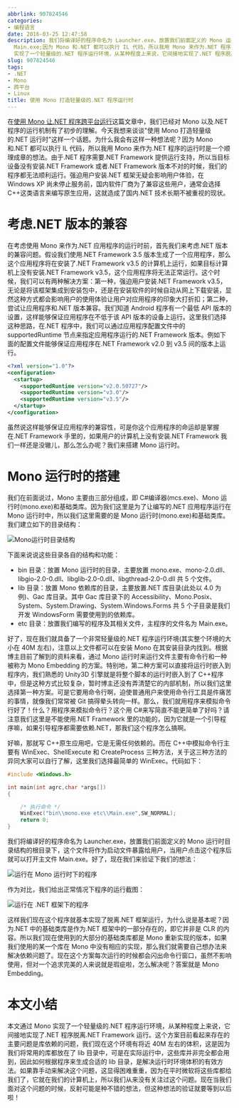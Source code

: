 ```yaml
---
abbrlink: 907824546
categories:
- 编程语言
date: 2016-03-25 12:47:58
description: 我们将编译好的程序命名为 Launcher.exe，放置我们前面定义的 Mono 运行时目录结构的根目录下，这个文件将作为启动文件暴露给用户，当用户点击这个程序后就可以打开主文件
  Main.exe;因为 Mono 和.NET 都可以执行 IL 代码，所以我用 Mono 来作为.NET 程序的运行时是一个顺理成章的想法;本文通过 Mono
  实现了一个轻量级的.NET 程序运行环境，从某种程度上来说，它间接地实现了.NET 程序脱离.NET Framework 运行
slug: 907824546
tags:
- .NET
- Mono
- 跨平台
- Linux
title: 使用 Mono 打造轻量级的.NET 程序运行时
---
```


在[使用 Mono 让.NET 程序跨平台运行](.)这篇文章中，我们已经对 Mono 以及.NET 程序的运行机制有了初步的理解。今天我想来谈谈"使用 Mono 打造轻量级的.NET 运行时"这样一个话题。为什么我会有这样一种想法呢？因为 Mono 和.NET 都可以执行 IL 代码，所以我用 Mono 来作为.NET 程序的运行时是一个顺理成章的想法。由于.NET 程序需要.NET Framework 提供运行支持，所以当目标设备没有安装.NET Framework 或者.NET Framework 版本不对的时候，我们的程序都无法顺利运行。强迫用户安装.NET 框架无疑会影响用户体验，在 Windows XP 尚未停止服务前，国内软件厂商为了兼容这些用户，通常会选择 C++这类语言来编写原生应用，这就造成了国内.NET 技术长期不被重视的现状。

<!--more-->
# 考虑.NET 版本的兼容
在考虑使用 Mono 来作为.NET 应用程序的运行时前，首先我们来考虑.NET 版本的兼容问题。假设我们使用.NET Framework 3.5 版本生成了一个应用程序，那么这个应用程序将在安装了.NET Framework v3.5 的计算机上运行，如果目标计算机上没有安装.NET Framework v3.5，这个应用程序将无法正常运行。这个时候，我们可以有两种解决方案：第一种，强迫用户安装.NET Framework v3.5，无论是将该框架集成到安装包中，还是在安装软件的时候自动从网上下载安装，显然这种方式都会影响用户的使用体验让用户对应用程序的印象大打折扣；第二种，尝试让应用程序和.NET 版本兼容。我们知道 Android 程序有一个最低 API 版本的设置，这样能够保证应用程序在不低于该 API 版本的设备上运行。这里我们选择这种思路，在.NET 程序中，我们可以通过应用程序配置文件中的 supportedRuntime 节点来指定应用程序运行的.NET Framework 版本。例如下面的配置文件能够保证应用程序在.NET Framework v2.0 到 v3.5 间的版本上运行。

```xml
<?xml version="1.0"?>
<configuration>
  <startup> 
    <supportedRuntime version="v2.0.50727"/>
    <supportedRuntime version="v3.0"/>
    <supportedRuntime version="v3.5"/>
  </startup>
</configuration>
```
虽然说这样能够保证应用程序的兼容性，可是你这个应用程序的命运却是掌握在.NET Framework 手里的，如果用户的计算机上没有安装.NET Framework 我们一样还是没辙儿，那么怎么办呢？我们来搭建 Mono 运行时。

# Mono 运行时的搭建
我们在前面说过，Mono 主要由三部分组成，即 C#编译器(mcs.exe)、Mono 运行时(mono.exe)和基础类库。因为我们这里是为了让编写的.NET 应用程序运行在 Mono 运行时中，所以我们这里需要的是 Mono 运行时(mono.exe)和基础类库。我们建立如下的目录结构：

![Mono运行时目录结构](https://ww1.sinaimg.cn/large/4c36074fly1fzixya9n45j20dz047t9c.jpg)

下面来说说这些目录各自的结构和功能：
* bin 目录：放置 Mono 运行时的目录，主要放置 mono.exe、mono-2.0.dll、libgio-2.0-0.dll、libglib-2.0-0.dll、libgthread-2.0-0.dll 共 5 个文件。
* lib 目录：放置 Mono 依赖库的目录，主要放置.NET 库目录(此处以 4.0 为例)、Gac 库目录。其中 Gac 库目录下的 Accessibility、Mono.Posix、System、System.Drawing、System.Windows.Forms 共 5 个子目录是我们开发 WindowsForm 需要使用到的依赖库。
* etc 目录：放置我们编写的程序及其相关文件，主程序的文件名为 Main.exe。

好了，现在我们就具备了一个非常轻量级的.NET 程序运行环境(其实整个环境的大小在 40M 左右)，注意以上文件都可以在安装 Mono 在其安装目录内找到。根据博主目前了解到的资料来看，通过 Mono 运行时来运行文件主要有命令行和一种被称为 Mono Embedding 的方案。特别地，第二种方案可以直接将运行时嵌入到程序内，我们熟悉的 Unity3D 引擎就是将整个脚本的运行时嵌入到了 C++程序中，但是这种方式比较复杂，暂时博主还没有弄清楚它的内部机制，所以我们这里选择第一种方案。可是它要用命令行啊，迫使普通用户来使用命令行工具是件痛苦的事情，就像我们常常被 Git 搞得晕头转向一样。那么，我们就用程序来模拟命令行好了！什么？用程序来模拟命令行？这个用 C#来写简直不能更简单了好吗？请注意我们这里是不能使用.NET Framework 里的功能的，因为它就是一个引导程序嘛，如果引导程序都需要依赖.NET，那我们这个程序怎么搞啊。

好嘛，那就写 C++原生应用吧，它是无需任何依赖的。而在 C++中模拟命令行主要有 WinExec、ShellExecute 和 CreateProcess 三种方法，关于这三种方法的异同大家可以自行了解，这里我们选择最简单的 WinExec。代码如下：
```cpp
#include <Windows.h>

int main(int agrc,char *args[])
{

    /* 执行命令 */
    WinExec("bin\\mono.exe etc\\Main.exe",SW_NORMAL);
    return 0;
}
```
我们将编译好的程序命名为 Launcher.exe，放置我们前面定义的 Mono 运行时目录结构的根目录下，这个文件将作为启动文件暴露给用户，当用户点击这个程序后就可以打开主文件 Main.exe。好了，现在我们来验证下我们的想法：

![运行在 Mono 运行时下的程序](https://ww1.sinaimg.cn/large/4c36074fly1fzixbbzwmij20kb0dz0vk.jpg)

作为对比，我们给出正常情况下程序的运行截图：

![运行在 .NET 框架下的程序](https://ww1.sinaimg.cn/large/4c36074fly1fzix8asiluj20kv0gngoo.jpg)

这样我们现在这个程序就基本实现了脱离.NET 框架运行，为什么说是基本呢？因为.NET 中的基础类库是作为.NET 框架中的一部分存在的，即它并非是 CLR 的内容。所以我们现在使用到的大部分的基础类库都是 Mono 重新实现的版本，如果我们使用的某一个库在 Mono 中没有相应的实现，那么我们就需要自己想办法来解决依赖问题了。现在这个方案每次运行的时候都会闪出命令行窗口，虽然不影响使用，但对一个追求完美的人来说就是瑕疵啦，怎么解决呢？答案就是 Mono Embedding。

#  本文小结
本文通过 Mono 实现了一个轻量级的.NET 程序运行环境，从某种程度上来说，它间接地实现了.NET 程序脱离.NET Framework 运行。这个方案目前看起来存在的主要问题是库依赖的问题，我们现在这个环境有将近 40M 左右的体积，这是因为我们将常用的库都放在了 lib 目录中，可是在实际运行中，这些库并非完全都会用到，因此如何根据程序来生成合适的 lib 目录，是解决运行时环境体积的有效方法。如果靠手动来解决这个问题，这显得困难重重，因为在平时微软将这些库都给我们了，它就在我们的计算机上，所以我们从来没有关注过这个问题。现在当我们面对这个问题的时候，反射可能是种不错的想法，但这种想法的验证就要等到以后啦！